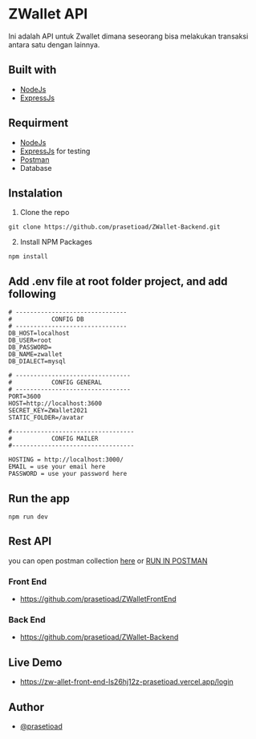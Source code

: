 # ZWallet API

<!--- These are examples. See https://shields.io for others or to customize this set of shields. You might want to include dependencies, project status and licence info here --->
Ini adalah API untuk Zwallet dimana seseorang bisa melakukan transaksi antara satu dengan lainnya.

## Built with

* [NodeJs](https://nodejs.org/en/)
* [ExpressJs](https://expressjs.com/)

## Requirment
* [NodeJs](https://nodejs.org/en/)
* [ExpressJs](https://expressjs.com/) for testing
* [Postman](https://www.postman.com/)
* Database


## Instalation
1. Clone the repo

```
git clone https://github.com/prasetioad/ZWallet-Backend.git

```
2. Install NPM Packages 
```
npm install
```
## Add .env file at root folder project, and add following
```
# -------------------------------
#           CONFIG DB
# -------------------------------
DB_HOST=localhost
DB_USER=root
DB_PASSWORD=
DB_NAME=zwallet
DB_DIALECT=mysql

# --------------------------------
#           CONFIG GENERAL
# --------------------------------
PORT=3600
HOST=http://localhost:3600
SECRET_KEY=ZWallet2021
STATIC_FOLDER=/avatar

#----------------------------------
#           CONFIG MAILER
#----------------------------------

HOSTING = http://localhost:3000/
EMAIL = use your email here
PASSWORD = use your password here
```
## Run the app
``` 
npm run dev 
```

## Rest API
you can open postman collection [here](https://documenter.getpostman.com/view/14778352/TzRa6PEG)
or
[RUN IN POSTMAN](https://www.getpostman.com/collections/9ae47d30b8f57603a077)

### Front End
* https://github.com/prasetioad/ZWalletFrontEnd

### Back End
* https://github.com/prasetioad/ZWallet-Backend

## Live Demo
* https://zw-allet-front-end-ls26hj12z-prasetioad.vercel.app/login

## Author
* [@prasetioad](https://github.com/prasetioad)

